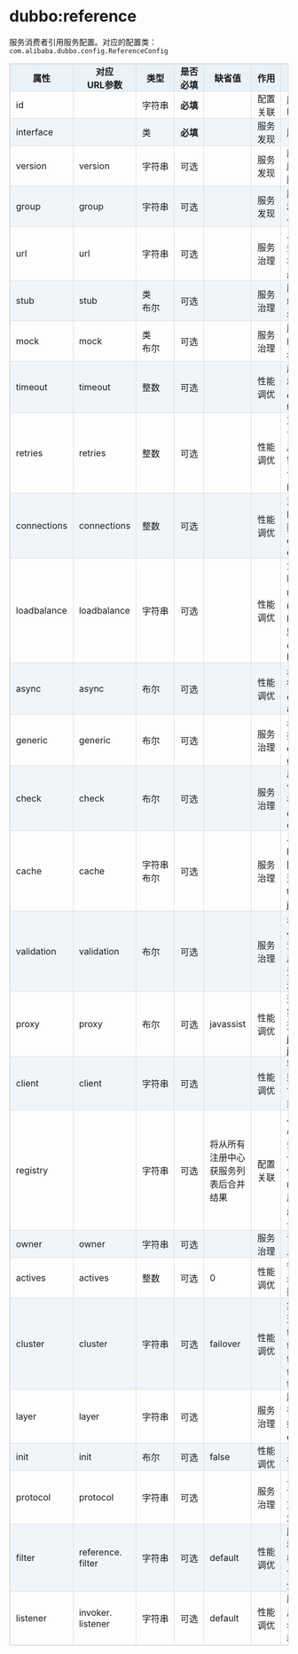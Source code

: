 <style>
table {
width: 100%;
max-width: 65em;
border: 1px solid #dedede;
margin: 15px auto;
border-collapse: collapse;
empty-cells: show;
}
table th,
table td {
height: 35px;
border: 1px solid #dedede;
padding: 0 10px;
}
table th {
font-weight: bold;
text-align: center !important;
background: rgba(158,188,226,0.2);
white-space: nowrap;
}
table tbody tr:nth-child(2n) {
background: rgba(158,188,226,0.12);
}
table td:nth-child(1) {
white-space: nowrap;
}
table td:nth-child(3) {
white-space: nowrap;
}
table td:nth-child(4) {
white-space: nowrap;
}
table td:nth-child(6) {
white-space: nowrap;
}

table tr:hover {
background: #efefef;
}
.table-area {
overflow: auto;
}
</style>

<script type="text/javascript">
[].slice.call(document.querySelectorAll('table')).forEach(function(el){
var wrapper = document.createElement('div');
wrapper.className = 'table-area';
el.parentNode.insertBefore(wrapper, el);
el.parentNode.removeChild(el);
wrapper.appendChild(el);
})
</script>
# dubbo:reference

服务消费者引用服务配置。对应的配置类： `com.alibaba.dubbo.config.ReferenceConfig`

| 属性 | 对应<br>URL参数 | 类型 | 是否<br>必填 | 缺省值 | 作用 | 描述 |
| --- | --- | ---- | --- | --- | --- | --- |
| id | | 字符串 | <b>必填</b> | | 配置<br>关联 | 服务引用BeanId |
| interface | | 类 | <b>必填</b> | | 服务<br>发现 | 服务接口名 |
| version | version | 字符串 | 可选 | | 服务<br>发现 | 服务版本，与服务提供者的版本一致 |
| group | group | 字符串 | 可选 | | 服务<br>发现 | 服务分组，须和服务提供方一致 |
| url | url | 字符串 | 可选 | | 服务<br>治理 | 点对点直连服务提供者地址，将绕过注册中心 |
| stub | stub | 类<br>布尔 | 可选 | | 服务<br>治理 | 服务接口客户端本地代理类名 |
| mock | mock | 类<br>布尔 | 可选 | | 服务<br>治理 | 服务接口调用Mock实现类名|
| timeout | timeout | 整数 | 可选 |  | 性能<br>调优 | 超时时间(毫秒)默认consumer的timeout |
| retries | retries | 整数 | 可选 |  | 性能<br>调优 | 重试次数(不含第一次调用)，0表示不需要重试，默认consumer的retries |
| connections | connections | 整数 | 可选 |  | 性能<br>调优 | 对每个提供者的最大连接数，默认consumer的connections |
| loadbalance | loadbalance | 字符串 | 可选 |  | 性能<br>调优 | 负载均衡策略，可选：random、roundrobin、leastactive，默认consumer的loadbalance |
| async | async | 布尔 | 可选 |  | 性能<br>调优 | 是否异步执行，默认consumer的async |
| generic | generic | 布尔 | 可选 |  | 服务<br>治理 | 是否缺省泛化接口，默认consumer的generic |
| check | check | 布尔 | 可选 |  | 服务<br>治理 | 启动时检查提供者是否存在，默认consumer的check |
| cache | cache | 字符串<br>布尔 | 可选 | | 服务<br>治理 | 以调用参数为key，缓存返回结果，可选：lru、threadlocal、jcache等 |
| validation | validation | 布尔 | 可选 | | 服务<br>治理 | 是否启用JSR303标准注解验证，如启用，将对方法参数的注解进行校验 |
| proxy | proxy | 布尔 | 可选 | javassist | 性能<br>调优 | 选择动态代理实现策略，可选：javassist、 jdk |
| client | client | 字符串 | 可选 | | 性能<br>调优 | 客户端传输类型，如Dubbo协议的netty或mina。 |
| registry | | 字符串 | 可选 | 将从所有注册中心获服务列表后合并结果 | 配置<br>关联 | 从指定注册中心注册获取服务列表，在多个注册中心时使用，值为registry的id属性，多个注册中心ID用逗号分隔 |
| owner | owner | 字符串 | 可选 | | 服务<br>治理 | 调用服务负责人 |
| actives | actives | 整数 | 可选 | 0 | 性能<br>调优 | 每服务消费者最大并发调用数 |
| cluster | cluster | 字符串 | 可选 | failover | 性能<br>调优 | 集群方式，可选：failover、failfast、failsafe、failback、forking |
| layer | layer | 字符串 | 可选 | | 服务<br>治理 | 服务调用者所在的分层。如：biz、dao。 |
| init | init | 布尔 | 可选 | false | 性能<br>调优 | 是否初始化。 |
| protocol | protocol | 字符串 | 可选 | | 服务<br>治理 | 只调用指定协议的服务提供方，其它协议忽略。 |
| filter | reference.<br>filter | 字符串 | 可选 | default | 性能<br>调优 | 服务消费方远程调用过程拦截器名称，多个名称用逗号分隔 |
| listener | invoker.<br>listener | 字符串 | 可选 | default | 性能<br>调优 | 服务消费方引用服务监听器名称，多个名称用逗号分隔 |

